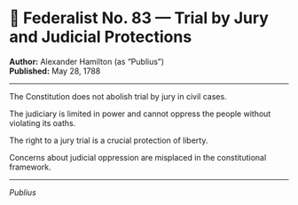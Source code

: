 # 📜 Federalist No. 83 — Trial by Jury and Judicial Protections

**Author:** Alexander Hamilton (as “Publius”)  
**Published:** May 28, 1788

---

The Constitution does not abolish trial by jury in civil cases.

The judiciary is limited in power and cannot oppress the people without violating its oaths.

The right to a jury trial is a crucial protection of liberty.

Concerns about judicial oppression are misplaced in the constitutional framework.

---

*Publius*
